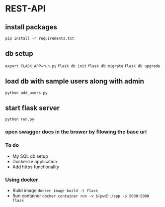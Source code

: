# REST-API

## install packages
``` pip install -r requirements.txt ```
## db setup
``` export FLASK_APP=run.py ```
``` flask db init ```
``` flask db migrate ```
``` flask db upgrade ```

## load db with sample users along with admin
``` python add_users.py ```

## start flask server
``` python run.py ```

### open swagger docs in the brower by fllowing the base url

### To do
- My SQL db setup
- Dockerize application
- Add https functionality

### Using docker
- Build image
  ``` docker image build -t flask ```
- Run container
  ``` docker container run -v $(pwd):/app -p 5000:5000 flask ```


